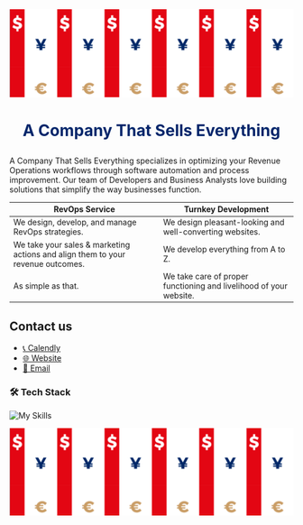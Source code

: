 <div id="header" align="center">
  <img src="./contacts-bg.png" />
</div>

# <p align="center" style="color:#01266b"> A Company That Sells Everything</p>

A Company That Sells Everything specializes in optimizing your Revenue Operations workflows through software automation and process improvement. Our team of Developers and Business Analysts love building solutions that simplify the way businesses function.

| RevOps Service                                       | Turnkey Development                                      |
| ---------------------------------------------------- | ------------------------------------------------------- |
| We design, develop, and manage RevOps strategies.    | We design pleasant-looking and well-converting websites. |
| We take your sales & marketing actions  and align them to your revenue outcomes.            | We develop everything from A to Z.                     |
|      As simple as that.       | We take care of proper functioning and livelihood of your website. |


## Contact us
* <a href="https://calendly.com/dimitrylos/30min?month=2024-12">📞 Calendly</a>
* <a href="https://acompanythatsellseverything.com/">🌐 Website</a>
* <a href="mailto:datastudio@actse.ltd">📧 Email</a>

### 🛠️ Tech Stack

![My Skills](https://skillicons.dev/icons?i=js,ts,html,css,react,figma,nextjs,nginx,git,docker,py,django,fastapi,)

<div id="header" align="center">
  <img src="./contacts-bg.png" />
</div>